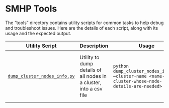# SMHP Tools <!-- omit from toc -->

The “tools” directory contains utility scripts for common tasks to help debug and troubleshoot issues.
Here are the details of each script, along with its usage and the expected output.

| Utility Script                                                 | Description                                                         | Usage                     | Output         |
| -------------------------------------------------------------- | ------------------------------------------------------------------- | ------------------------- | ---------------------------------------------------------------------------------------- |
| [`dump_cluster_nodes_info.py`](./dump_cluster_nodes_info.py)   | Utility to dump details of all nodes in a cluster, into a csv file  | `python dump_cluster_nodes_info.py –cluster-name <name-of-cluster-whose-node-details-are-needed>` | “nodes.csv” file in the current directory, containing details of all nodes in the cluster |

